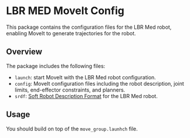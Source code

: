 
# LBR MED MoveIt Config
This package contains the configuration files for the LBR Med robot, enabling MoveIt to generate trajectories for the robot.

## Overview
The package includes the following files:

* `launch`: start MoveIt with the LBR Med robot configuration.
* `config`: MoveIt configuration files including the robot description, joint limits, end-effector constraints, and planners.
* `srdf`: [Soft Robot Description Format](https://moveit.ros.org/documentation/concepts/srdf/) for the LBR Med robot.

## Usage
You should build on top of the `move_group.launhch` file.
